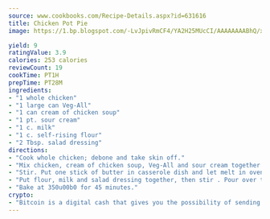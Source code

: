 ```yaml
---
source: www.cookbooks.com/Recipe-Details.aspx?id=631616
title: Chicken Pot Pie
image: https://1.bp.blogspot.com/-LvJpivRmCF4/YA2H25MUcCI/AAAAAAAABhQ/xgndXuMf7Zopp5S4RExCblnSp5YGujfSQCLcBGAsYHQ/s320/8.png

yield: 9
ratingValue: 3.9
calories: 253 calories
reviewCount: 19
cookTime: PT1H
prepTime: PT28M
ingredients:
- "1 whole chicken"
- "1 large can Veg-All"
- "1 can cream of chicken soup"
- "1 pt. sour cream"
- "1 c. milk"
- "1 c. self-rising flour"
- "2 Tbsp. salad dressing"
directions:
- "Cook whole chicken; debone and take skin off."
- "Mix chicken, cream of chicken soup, Veg-All and sour cream together."
- "Stir. Put one stick of butter in casserole dish and let melt in oven, then put chicken ingredients with that."
- "Put flour, milk and salad dressing together, then stir . Pour over top of chicken and it makes a crust."
- "Bake at 350u00b0 for 45 minutes."
crypto:
- "Bitcoin is a digital cash that gives you the possibility of sending money all over the world, instantly and without a fee."
---
```

